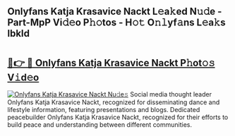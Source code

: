 ## Onlyfans Katja Krasavice Nackt L𝚎a𝚔ed N𝚞𝚍e - Part-MpP Vi𝚍𝚎o P𝚑𝚘tos - H𝚘𝚝 O𝚗𝚕yf𝚊ns L𝚎a𝚔s lbkId

# <h2><a href="http://kf0245.oniu.top/?m=Onlyfans+Katja+Krasavice+Nackt">🔗👉 🔴 Onlyfans Katja Krasavice Nackt P𝚑ot𝚘𝚜 V𝚒d𝚎o</a></h2>

[![Onlyfans Katja Krasavice Nackt Nu𝚍e𝚜](https://i.imgur.com/0qMVB7G.gif)](http://kf0245.oniu.top/?m=Onlyfans+Katja+Krasavice+Nackt)
Social media thought leader Onlyfans Katja Krasavice Nackt, recognized for disseminating dance and lifestyle information, featuring presentations and blogs. Dedicated peacebuilder Onlyfans Katja Krasavice Nackt, recognized for their efforts to build peace and understanding between different communities.  
